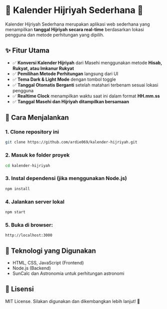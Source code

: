 # 📅 Kalender Hijriyah Sederhana 🌙

Kalender Hijriyah Sederhana merupakan aplikasi web sederhana yang menampilkan **tanggal Hijriyah secara real-time** berdasarkan lokasi pengguna dan metode perhitungan yang dipilih.

## ✨ Fitur Utama

- ✅ **Konversi Kalender Hijriyah** dari Masehi menggunakan metode **Hisab, Rukyat, atau Imkanur Rukyat**
- ✅ **Pemilihan Metode Perhitungan** langsung dari UI
- ✅ **Tema Dark & Light Mode** dengan tombol toggle
- ✅ **Tanggal Otomatis Berganti** setelah matahari terbenam sesuai lokasi pengguna
- ✅ **Realtime Clock** menampilkan waktu saat ini dalam format **HH.mm.ss**
- ✅ **Tanggal Masehi dan Hijriyah ditampilkan bersamaan**

## 🚀 Cara Menjalankan

### **1. Clone repository ini**
```sh
git clone https://github.com/ardie069/kalender-hijriyah.git
```

### **2. Masuk ke folder proyek**
```sh
cd kalender-hijriyah
```

### **3. Instal dependensi (jika menggunakan Node.js)**
```sh
npm install
```

### **4. Jalankan server lokal**
```sh
npm start
```

### **5. Buka di browser:**
```
http://localhost:3000
```

## 🔧 Teknologi yang Digunakan
- HTML, CSS, JavaScript (Frontend)
- Node.js (Backend)
- SunCalc dan Astronomia untuk perhitungan astronomi

## 📝 Lisensi
MIT License. Silakan digunakan dan dikembangkan lebih lanjut! 🚀
